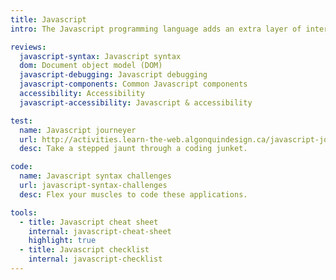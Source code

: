 ```yaml
---
title: Javascript
intro: The Javascript programming language adds an extra layer of interactivity to any website but needs to be used carefully with accessibility and backwards compatibility in mind.

reviews:
  javascript-syntax: Javascript syntax
  dom: Document object model (DOM)
  javascript-debugging: Javascript debugging
  javascript-components: Common Javascript components
  accessibility: Accessibility
  javascript-accessibility: Javascript & accessibility

test:
  name: Javascript journeyer
  url: http://activities.learn-the-web.algonquindesign.ca/javascript-journeyer/
  desc: Take a stepped jaunt through a coding junket.

code:
  name: Javascript syntax challenges
  url: javascript-syntax-challenges
  desc: Flex your muscles to code these applications.

tools:
  - title: Javascript cheat sheet
    internal: javascript-cheat-sheet
    highlight: true
  - title: Javascript checklist
    internal: javascript-checklist
---
```

